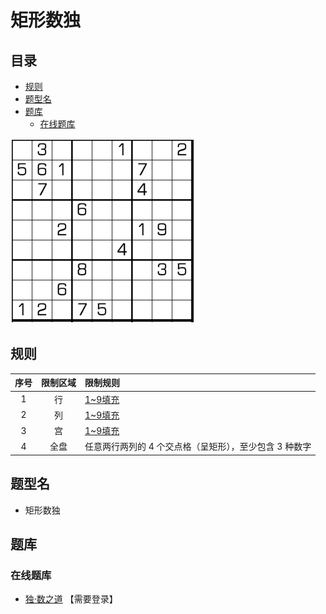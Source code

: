 # 矩形数独
<!-- START doctoc generated TOC please keep comment here to allow auto update -->
<!-- DON'T EDIT THIS SECTION, INSTEAD RE-RUN doctoc TO UPDATE -->
## 目录

- [规则](#%E8%A7%84%E5%88%99)
- [题型名](#%E9%A2%98%E5%9E%8B%E5%90%8D)
- [题库](#%E9%A2%98%E5%BA%93)
  - [在线题库](#%E5%9C%A8%E7%BA%BF%E9%A2%98%E5%BA%93)

<!-- END doctoc generated TOC please keep comment here to allow auto update -->

![题](../../../../../images/sudoku/矩形数独.png)

## 规则

| 序号  | 限制区域 | 限制规则                           |
|:---:|:----:|:-------------------------------|
|  1  |  行   | [1~9填充]                        |
|  2  |  列   | [1~9填充]                        |
|  3  |  宫   | [1~9填充]                        |
|  4  |  全盘  | 任意两行两列的 4 个交点格（呈矩形），至少包含 3 种数字 |

## 题型名

- 矩形数独

## 题库

### 在线题库

- [独·数之道](http://www.sudokufans.org.cn/lx/game.index.php?type=ur) 【需要登录】

[1~9填充]: ../../../../../rules/rules.md#1to9填充
